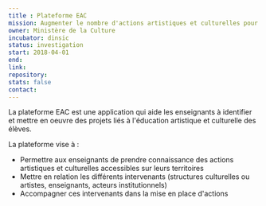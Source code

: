 ```yaml
---
title : Plateforme EAC
mission: Augmenter le nombre d'actions artistiques et culturelles pour les jeunes dans les établissements scolaires
owner: Ministère de la Culture
incubator: dinsic
status: investigation
start: 2018-04-01
end:
link:
repository:
stats: false
contact:
---
```

La plateforme EAC est une application qui aide les enseignants à identifier et mettre en oeuvre des projets liés à l'éducation artistique et culturelle des élèves.

La plateforme vise à :

* Permettre aux enseignants de prendre connaissance des actions artistiques et culturelles accessibles sur leurs territoires
* Mettre en relation les différents intervenants (structures culturelles ou artistes, enseignants, acteurs institutionnels)
* Accompagner ces intervenants dans la mise en place d'actions
